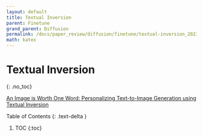 ```yaml
---
layout: default
title: Textual Inversion
parent: Finetune
grand_parent: Diffusion
permalink: /docs/paper_review/diffusion/finetune/textual-inversion_2023_12_11
math: katex
---
```


# Textual Inversion
{: .no_toc}

[An Image is Worth One Word: Personalizing Text-to-Image Generation using Textual Inversion](https://arxiv.org/abs/2208.01618)

Table of Contents
{: .text-delta }
1. TOC
{:toc}

